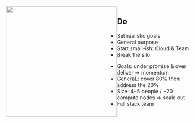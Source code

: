 ---
---

<aside class="" style="float: left;">
  <img src="{{site.url}}/img/presentations/show.jpg" style="width: 300px; " />
</aside>

## Do
- Set realistic goals
- General purpose
- Start small-ish: Cloud & Team
- Break the silo

<aside class="notes">
  <ul>
    <li>Goals: under promise & over deliver => momentum</li>
    <li>GeneraL: cover 80% then address the 20%</li>
    <li>Size: 4~5 people / ~20 compute nodes => scale out</li>
    <li>Full stack team</li>
  </ul>
</aside>
